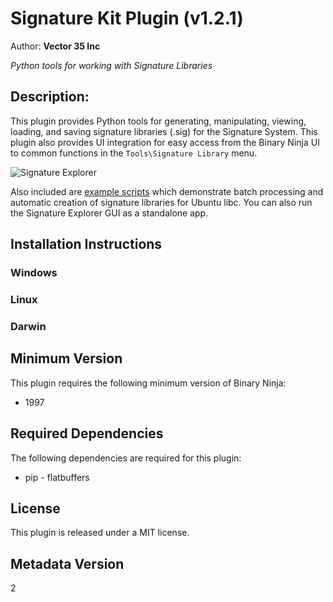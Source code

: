 # Signature Kit Plugin (v1.2.1)
Author: **Vector 35 Inc**

_Python tools for working with Signature Libraries_

## Description:

This plugin provides Python tools for generating, manipulating, viewing, loading, and saving signature libraries (.sig) for the Signature System. This plugin also provides UI integration for easy access from the Binary Ninja UI to common functions in the `Tools\Signature Library` menu.


![Signature Explorer](https://raw.githubusercontent.com/vector35/sigkit/master/images/explorer.png)

Also included are [example scripts](https://github.com/Vector35/sigkit/tree/master/examples) which demonstrate batch processing and automatic creation of signature libraries for Ubuntu libc.
You can also run the Signature Explorer GUI as a standalone app.


## Installation Instructions

### Windows



### Linux



### Darwin



## Minimum Version

This plugin requires the following minimum version of Binary Ninja:

* 1997



## Required Dependencies

The following dependencies are required for this plugin:

 * pip - flatbuffers


## License

This plugin is released under a MIT license.
## Metadata Version

2
